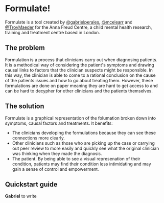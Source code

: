 # Formulate!

Formulate is a tool created by [@gabrielperales](https://github.com/gabrielperales), [@mcelearr](https://github.com/mcelearr) and [@TroyMaeder](https://github.com/TroyMaeder) for the Anna Freud Centre, a child mental health research, training and treatment centre based in London.

## The problem

Formulation is a process that clinicians carry out when diagnosing patients. It is a methodical way of considering the patient's symptoms and drawing causal links to factors that the clinician suspects might be responsible. In this way, the clinician is able to come to a rational conclusion on the cause of the patients issues and how to go about treating them. However, these formulations are done on paper meaning they are hard to get access to and can be hard to decypher for other clinicians and the patients themselves.

## The solution

Formulate is a graphical representation of the folumation broken down into symptoms, causal factors and treatments. It benefits:
* The clinicians developing the formulations because they can see these connections more clearly.
* Other clinicians such as those who are picking up the case or carrying out peer review to more easily and quickly see what the original clinician was thinking when they made the diagnosis.
* The patient. By being able to see a visual represenation of their condition, patients may find their condition less intimidating and may gain a sense of control and empowerment.

## Quickstart guide

**Gabriel** to write
